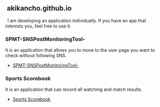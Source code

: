 ## &nbsp;akikancho.github.io

&ensp;I am developing an application individually. If you have an app that interests you, feel free to use it.

### SPMT-SNSPostMonitoringTool-

It is an application that allows you to move to the user page you want to check without following SNS.

*   [SPMT-SNSPostMonitoringTool-](https://itunes.apple.com/jp/app/id1582735087?mt=8)

### Sports Scorebook

It is an application that can record all watching and match results.

*   [Sports Scorebook](https://itunes.apple.com/jp/app/id1606615459?mt=8)
